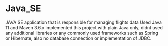 # Java_SE
JAVA SE application that is responsible for managing flights data
Used Java 11 and Maven 3.6.x 
implemented this project with plain Java only, didnt used any additional libraries or any commonly used frameworks such as Spring or Hibernate, also no database connection or implementation of JDBC.
